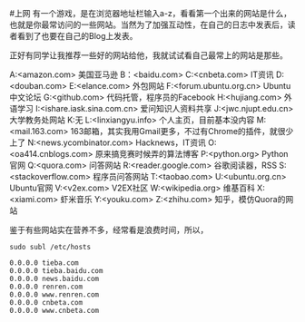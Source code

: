 #上网
有一个游戏，是在浏览器地址栏输入a-z，看看第一个出来的网站是什么，也就是你最常访问的一些网站。当然为了加强互动性，在自己的日志中发表后，读者看到了也要在自己的Blog上发表。

正好有同学让我推荐一些好的网站给他，我就试试看自己最常上的网站是那些。

A:<amazon.com> 美国亚马逊
B：<baidu.com>
C:<cnbeta.com> IT资讯
D:<douban.com>
E:<elance.com> 外包网站
F:<forum.ubuntu.org.cn> Ubuntu中文论坛
G:<github.com> 代码托管，程序员的Facebook
H:<hujiang.com> 外语学习
I:<ishare.iask.sina.com.cn> 爱问知识人资料共享
J:<jwc.njupt.edu.cn> 大学教务处网站
K:无
L:<linxiangyu.info> 个人主页，目前基本没内容
M:<mail.163.com> 163邮箱，其实我用Gmail更多，不过有Chrome的插件，就很少上了
N:<news.ycombinator.com> Hacknews，IT资讯
O:<oa414.cnblogs.com> 原来搞竞赛时候弄的算法博客
P:<python.org> Python官网
Q:<quora.com> 问答网站
R:<reader.google.com> 谷歌阅读器，RSS
S:<stackoverflow.com> 程序员问答网站
T:<taobao.com> 
U:<ubuntu.org.cn> Ubuntu官网
V:<v2ex.com> V2EX社区
W:<wikipedia.org> 维基百科
X:<xiami.com> 虾米音乐
Y:<youku.com> 
Z:<zhihu.com> 知乎，模仿Quora的网站


鉴于有些网站实在营养不多，经常看是浪费时间，所以，

	sudo subl /etc/hosts

	0.0.0.0 tieba.com
	0.0.0.0 tieba.baidu.com
	0.0.0.0 news.baidu.com	
	0.0.0.0 renren.com
	0.0.0.0 www.renren.com
	0.0.0.0 cnbeta.com
	0.0.0.0 www.cnbeta.com
	






